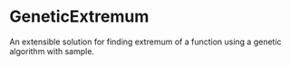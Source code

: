 # GeneticExtremum
An extensible solution for finding extremum of a function using a genetic algorithm with sample.
